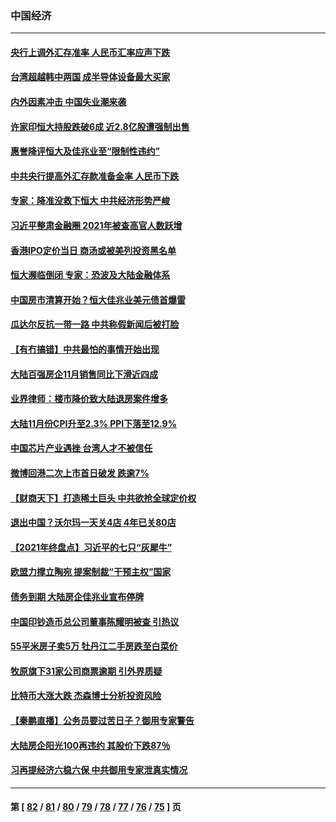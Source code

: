 ### 中国经济
---
#### [央行上调外汇存准率 人民币汇率应声下跌](../../pages/ncid283/n13430548.md) 
#### [台湾超越韩中两国 成半导体设备最大买家](../../pages/ncid283/n13430564.md) 
#### [内外因素冲击 中国失业潮来袭](../../pages/ncid283/n13427745.md) 
#### [许家印恒大持股跌破6成 近2.8亿股遭强制出售](../../pages/ncid283/n13429668.md) 
#### [惠誉降评恒大及佳兆业至“限制性违约”](../../pages/ncid283/n13428687.md) 
#### [中共央行提高外汇存款准备金率 人民币下跌](../../pages/ncid283/n13428064.md) 
#### [专家：降准没救下恒大 中共经济形势严峻](../../pages/ncid283/n13427980.md) 
#### [习近平整肃金融圈 2021年被查高官人数跃增](../../pages/ncid283/n13425726.md) 
#### [香港IPO定价当日 商汤或被美列投资黑名单](../../pages/ncid283/n13427361.md) 
#### [恒大濒临倒闭 专家：恐波及大陆金融体系](../../pages/ncid283/n13427357.md) 
#### [中国房市清算开始？恒大佳兆业美元债首爆雷](../../pages/ncid283/n13427306.md) 
#### [瓜达尔反抗一带一路 中共称假新闻后被打脸](../../pages/ncid283/n13427079.md) 
#### [【有冇搞错】中共最怕的事情开始出现](../../pages/ncid283/n13425103.md) 
#### [大陆百强房企11月销售同比下滑近四成](../../pages/ncid283/n13426508.md) 
#### [业界律师：楼市降价致大陆退房案件增多](../../pages/ncid283/n13425860.md) 
#### [大陆11月份CPI升至2.3% PPI下落至12.9%](../../pages/ncid283/n13425568.md) 
#### [中国芯片产业遇挫 台湾人才不被信任](../../pages/ncid283/n13425775.md) 
#### [微博回港二次上市首日破发 跌逾7%](../../pages/ncid283/n13425333.md) 
#### [【财商天下】打造稀土巨头 中共欲抢全球定价权](../../pages/ncid283/n13424907.md) 
#### [退出中国？沃尔玛一天关4店 4年已关80店](../../pages/ncid283/n13425000.md) 
#### [【2021年终盘点】习近平的七只“灰犀牛”](../../pages/ncid283/n13424653.md) 
#### [欧盟力撑立陶宛 提案制裁“干预主权”国家](../../pages/ncid283/n13424824.md) 
#### [债务到期 大陆房企佳兆业宣布停牌](../../pages/ncid283/n13423988.md) 
#### [中国印钞造币总公司董事陈耀明被查 引热议](../../pages/ncid283/n13423964.md) 
#### [55平米房子卖5万 牡丹江二手房跌至白菜价](../../pages/ncid283/n13423439.md) 
#### [牧原旗下31家公司商票逾期 引外界质疑](../../pages/ncid283/n13423061.md) 
#### [比特币大涨大跌 杰森博士分析投资风险](../../pages/ncid283/n13422212.md) 
#### [【秦鹏直播】公务员要过苦日子？御用专家警告](../../pages/ncid283/n13422843.md) 
#### [大陆房企阳光100再违约 其股价下跌87％](../../pages/ncid283/n13421754.md) 
#### [习再提经济六稳六保 中共御用专家泄真实情况](../../pages/ncid283/n13422552.md) 

---
#### 第 [ [82](./82.md) / [81](./81.md) / [80](./80.md) / [79](./79.md) / [78](./78.md) / [77](./77.md) / [76](./76.md) / [75](./75.md) ] 页
